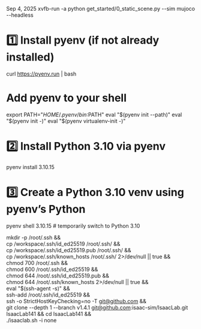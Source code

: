 Sep 4, 2025
xvfb-run -a python get_started/0_static_scene.py  --sim mujoco --headless


# 1️⃣ Install pyenv (if not already installed)
curl https://pyenv.run | bash

# Add pyenv to your shell
export PATH="$HOME/.pyenv/bin:$PATH"
eval "$(pyenv init --path)"
eval "$(pyenv init -)"
eval "$(pyenv virtualenv-init -)"

# 2️⃣ Install Python 3.10 via pyenv
pyenv install 3.10.15

# 3️⃣ Create a Python 3.10 venv using pyenv’s Python
pyenv shell 3.10.15   # temporarily switch to Python 3.10

mkdir -p /root/.ssh && \
cp /workspace/.ssh/id_ed25519 /root/.ssh/ && \
cp /workspace/.ssh/id_ed25519.pub /root/.ssh/ && \
cp /workspace/.ssh/known_hosts /root/.ssh/ 2>/dev/null || true && \
chmod 700 /root/.ssh && \
chmod 600 /root/.ssh/id_ed25519 && \
chmod 644 /root/.ssh/id_ed25519.pub && \
chmod 644 /root/.ssh/known_hosts 2>/dev/null || true && \
eval "$(ssh-agent -s)" && \
ssh-add /root/.ssh/id_ed25519 && \
ssh -o StrictHostKeyChecking=no -T git@github.com && \
git clone --depth 1 --branch v1.4.1 git@github.com:isaac-sim/IsaacLab.git IsaacLab141 && cd IsaacLab141 && \
./isaaclab.sh -i none


